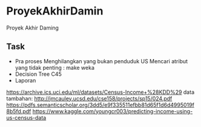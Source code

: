 # ProyekAkhirDamin
Proyek Akhir Daming
## Task
- Pra proses
Menghilangkan yang bukan penduduk US
Mencari atribut yang tidak penting : make weka
- Decision Tree C45
- Laporan

https://archive.ics.uci.edu/ml/datasets/Census-Income+%28KDD%29
data tambahan:
http://jmcauley.ucsd.edu/cse158/projects/sp15/024.pdf
https://pdfs.semanticscholar.org/3dd5/e9f335511efbb81d65f1d6d4995019f8b5fd.pdf
https://www.kaggle.com/youngcr003/predicting-income-using-us-census-data
